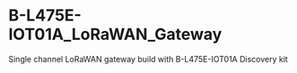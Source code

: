 # B-L475E-IOT01A_LoRaWAN_Gateway
Single channel LoRaWAN gateway build with B-L475E-IOT01A Discovery kit
